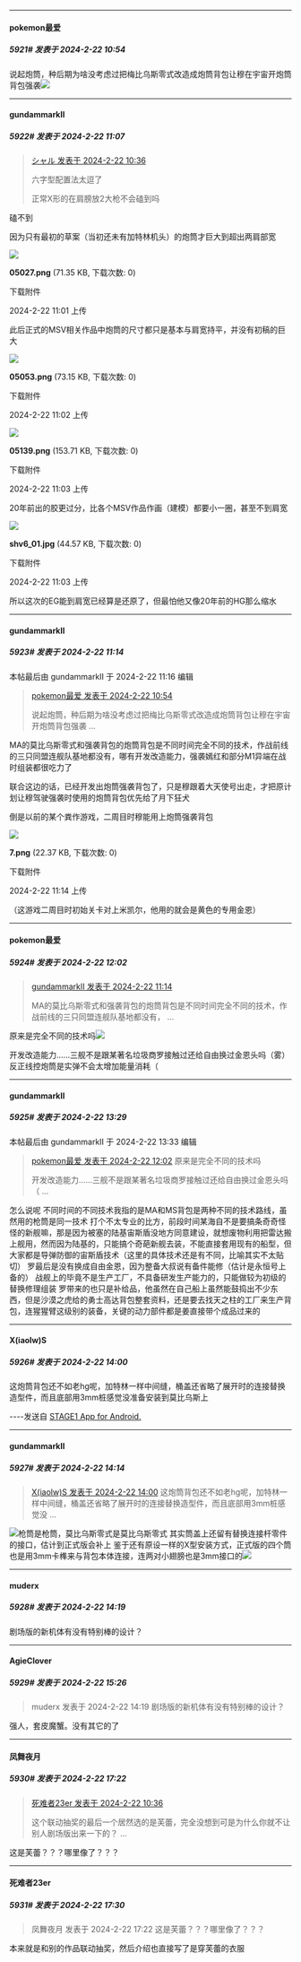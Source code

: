 ﻿
*****

####  pokemon最爱  
##### 5921#       发表于 2024-2-22 10:54

说起炮筒，种后期为啥没考虑过把梅比乌斯零式改造成炮筒背包让穆在宇宙开炮筒背包强袭<img src="https://static.saraba1st.com/image/smiley/face2017/009.gif" referrerpolicy="no-referrer">


*****

####  gundammarkⅡ  
##### 5922#       发表于 2024-2-22 11:07

<blockquote><a href="httphttps://bbs.saraba1st.com/2b/forum.php?mod=redirect&amp;goto=findpost&amp;pid=64028937&amp;ptid=2167989" target="_blank">シャル 发表于 2024-2-22 10:36</a>

六字型配置法太逗了

正常X形的在肩膀放2大枪不会磕到吗</blockquote>
磕不到

因为只有最初的草案（当初还未有加特林机头）的炮筒才巨大到超出两肩部宽

<img src="https://img.saraba1st.com/forum/202402/22/110142iiekmuklolkamitu.png" referrerpolicy="no-referrer">

<strong>05027.png</strong> (71.35 KB, 下载次数: 0)

下载附件

2024-2-22 11:01 上传

此后正式的MSV相关作品中炮筒的尺寸都只是基本与肩宽持平，并没有初稿的巨大

<img src="https://img.saraba1st.com/forum/202402/22/110255dxnxn2zztknnlgt1.png" referrerpolicy="no-referrer">

<strong>05053.png</strong> (73.15 KB, 下载次数: 0)

下载附件

2024-2-22 11:02 上传

<img src="https://img.saraba1st.com/forum/202402/22/110301h2p9o4mnc4c9zcpz.png" referrerpolicy="no-referrer">

<strong>05139.png</strong> (153.71 KB, 下载次数: 0)

下载附件

2024-2-22 11:03 上传

20年前出的胶更过分，比各个MSV作品作画（建模）都要小一圈，甚至不到肩宽

<img src="https://img.saraba1st.com/forum/202402/22/110357bpqk999fp8bqldyr.jpg" referrerpolicy="no-referrer">

<strong>shv6_01.jpg</strong> (44.57 KB, 下载次数: 0)

下载附件

2024-2-22 11:03 上传

所以这次的EG能到肩宽已经算是还原了，但最怕他又像20年前的HG那么缩水


*****

####  gundammarkⅡ  
##### 5923#       发表于 2024-2-22 11:14

 本帖最后由 gundammarkⅡ 于 2024-2-22 11:16 编辑 
<blockquote><a href="httphttps://bbs.saraba1st.com/2b/forum.php?mod=redirect&amp;goto=findpost&amp;pid=64029178&amp;ptid=2167989" target="_blank">pokemon最爱 发表于 2024-2-22 10:54</a>

说起炮筒，种后期为啥没考虑过把梅比乌斯零式改造成炮筒背包让穆在宇宙开炮筒背包强袭 ...</blockquote>
MA的莫比乌斯零式和强袭背包的炮筒背包是不同时间完全不同的技术，作战前线的三只同盟连舰队基地都没有，哪有开发改造能力，强袭嫣红和部分M1异端在战时组装都很吃力了

联合这边的话，已经开发出炮筒强袭背包了，只是穆跟着大天使号出走，才把原计划让穆驾驶强袭时使用的炮筒背包优先给了月下狂犬

倒是以前的某个粪作游戏，二周目时穆能用上炮筒强袭背包

<img src="https://img.saraba1st.com/forum/202402/22/111425gss4hrevsm502252.png" referrerpolicy="no-referrer">

<strong>7.png</strong> (22.37 KB, 下载次数: 0)

下载附件

2024-2-22 11:14 上传

（这游戏二周目时初始关卡对上米凯尔，他用的就会是黄色的专用金恩）


*****

####  pokemon最爱  
##### 5924#       发表于 2024-2-22 12:02

<blockquote><a href="httphttps://bbs.saraba1st.com/2b/forum.php?mod=redirect&amp;goto=findpost&amp;pid=64029482&amp;ptid=2167989" target="_blank">gundammarkⅡ 发表于 2024-2-22 11:14</a>

MA的莫比乌斯零式和强袭背包的炮筒背包是不同时间完全不同的技术，作战前线的三只同盟连舰队基地都没有， ...</blockquote>
原来是完全不同的技术吗<img src="https://static.saraba1st.com/image/smiley/face2017/068.png" referrerpolicy="no-referrer">

开发改造能力……三舰不是跟某著名垃圾商罗接触过还给自由换过金恩头吗（雾）反正线控炮筒是实弹不会太增加能量消耗（


*****

####  gundammarkⅡ  
##### 5925#       发表于 2024-2-22 13:29

 本帖最后由 gundammarkⅡ 于 2024-2-22 13:33 编辑 
<blockquote><a href="httphttps://bbs.saraba1st.com/2b/forum.php?mod=redirect&amp;goto=findpost&amp;pid=64030070&amp;ptid=2167989" target="_blank">pokemon最爱 发表于 2024-2-22 12:02</a>
原来是完全不同的技术吗

开发改造能力……三舰不是跟某著名垃圾商罗接触过还给自由换过金恩头吗（ ...</blockquote>
怎么说呢
不同时间的不同技术我指的是MA和MS背包是两种不同的技术路线，虽然用的枪筒是同一技术
打个不太专业的比方，前段时间某海自不是要搞条奇奇怪怪的新舰嘛，那是因为被塞的陆基宙斯盾没地方同意建设，就想废物利用把雷达搬上舰用，然而因为陆基的，只能搞个奇葩新舰去装，不能直接套用现有的船型，但大家都是导弹防御的宙斯盾技术（这里的具体技术还是有不同，比喻其实不太贴切）
罗最后是没有换成自由金恩，因为整备大叔说有备件能修（估计是永恒号上备的）
战舰上的毕竟不是生产工厂，不具备研发生产能力的，只能做较为初级的替换修理组装
罗带来的也只是补给品，他虽然在自己船上虽然能鼓捣出不少东西，但是沙漠之虎给的勇士高达背包整套资料，还是要去找天之柱的工厂来生产背包，连猩猩臂这级别的装备，关键的动力部件都是姜直接带个成品过来的


*****

####  X(iaolw)S  
##### 5926#       发表于 2024-2-22 14:00

这炮筒背包还不如老hg呢，加特林一样中间缝，桶盖还省略了展开时的连接替换造型件，而且底部用3mm桩感觉没准备安装到莫比乌斯上

----发送自 [STAGE1 App for Android.](http://stage1.5j4m.com/?1.37)


*****

####  gundammarkⅡ  
##### 5927#       发表于 2024-2-22 14:14

<blockquote><a href="httphttps://bbs.saraba1st.com/2b/forum.php?mod=redirect&amp;goto=findpost&amp;pid=64031342&amp;ptid=2167989" target="_blank">X(iaolw)S 发表于 2024-2-22 14:00</a>
这炮筒背包还不如老hg呢，加特林一样中间缝，桶盖还省略了展开时的连接替换造型件，而且底部用3mm桩感觉没 ...</blockquote>
<img src="https://static.saraba1st.com/image/smiley/face2017/093.png" referrerpolicy="no-referrer">枪筒是枪筒，莫比乌斯零式是莫比乌斯零式
其实筒盖上还留有替换连接杆零件的接口，估计到正式版会补上
鉴于还有原设一样的X型安装方式，正式版的四个筒也是用3mm卡榫来与背包本体连接，连两对小翅膀也是3mm接口的<img src="https://static.saraba1st.com/image/smiley/face2017/068.png" referrerpolicy="no-referrer">


*****

####  muderx  
##### 5928#       发表于 2024-2-22 14:19

剧场版的新机体有没有特别棒的设计？


*****

####  AgieClover  
##### 5929#       发表于 2024-2-22 15:26

<blockquote>muderx 发表于 2024-2-22 14:19
剧场版的新机体有没有特别棒的设计？</blockquote>
强人，套皮魔蟹。没有其它的了


*****

####  凤舞夜月  
##### 5930#       发表于 2024-2-22 17:22

<blockquote><a href="httphttps://bbs.saraba1st.com/2b/forum.php?mod=redirect&amp;goto=findpost&amp;pid=64028949&amp;ptid=2167989" target="_blank">死难者23er 发表于 2024-2-22 10:36</a>

这个联动抽奖的最后一个居然选的是芙蕾，完全没想到可是为什么你就不让别人剧场版出来一下的？ ...</blockquote>
这是芙蕾？？？哪里像了？？？


*****

####  死难者23er  
##### 5931#       发表于 2024-2-22 17:30

<blockquote>凤舞夜月 发表于 2024-2-22 17:22
这是芙蕾？？？哪里像了？？？</blockquote>
本来就是和别的作品联动抽奖，然后介绍也直接写了是穿芙蕾的衣服

